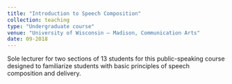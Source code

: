 ```yaml
---
title: "Introduction to Speech Composition"
collection: teaching
type: "Undergraduate course"
venue: "University of Wisconsin – Madison, Communication Arts"
date: 09-2018 
---
```


Sole lecturer for two sections of 13 students for this public-speaking course designed to familiarize students with basic principles of speech composition and delivery.
